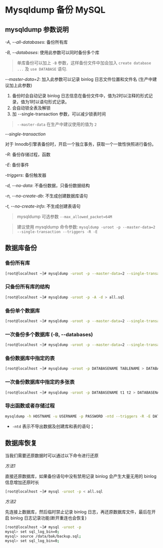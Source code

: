 # Mysqldump 备份 MySQL


## mysqldump 参数说明

*-A, --all-databases*: 备份所有库

*-B, --databases*: 使用此参数可以同时备份多个库

> 单库备份可以加上 `-B` 参数，这样备份文件中加会加入 `create database ...` 及 `use DATABASE` 语句.

*--master-data=2*: 加入此参数可以记录 binlog 日志文件位置和文件名 (生产中建议加上此参数)

1. 备份时会自动记录 binlog 日志信息在备份文件中，值为2时以注释的形式记录，值为1时以语句形式记录。
2. 会自动锁全表及解锁
3. 加 --single-transaction 参数，可以减少锁表时间

> `--master-data` 在生产中建议使用的值为 `2`

*--single-transaction*

对于 Innodb引擎表备份时，开启一个独立事务，获取一个一致性快照进行备份。

*-R*: 备份存储过程，函数

*-E*: 备份事件

*-triggers*: 备份触发器

*-d, --no-data*: 不备份数据，只备份数据结构

*-n, --no-create-db*: 不生成创建数据库语句

*-t, --no-create-info*:  不生成创建表语句

> mysqldump 可选参数 `--max_allowed_packet=64M`

> 建议使用 mysqldump 命令参数: `mysqldump -uroot -p --master-data=2 --single-transaction --triggers -R -E`


## 数据库备份

### 备份所有库

```bash
[root@localhost ~]# mysqldump -uroot -p --master-data=2 --single-transaction --triggers -R -E -A > all.sql
```

### 只备份所有库的结构

```bash
[root@localhost ~]# mysqldump -uroot -p -A -d > all.sql
```

### 备份单个数据库

```bash
[root@localhost ~]# mysqldump -uroot -p --master-data=2 --single-transaction --triggers -R -E -B DATABASENAME > DATABASENAME.sql
```

### 一次备份多个数据库 (-B, --databases)

```bash
[root@localhost ~]# mysqldump -uroot -p --master-data=2 --single-transaction --triggers -R -E --databases db1 db2 > dbs.sql
```

### 备份数据库中指定的表

```bash
[root@localhost ~]# mysqldump -uroot -p DATABASENAME TABLENAME > DATABASENAME_TABLENAME.sql
```

### 一次备份数据库中指定的多张表

```bash
[root@localhost ~]# mysqldump -uroot -p DATABASENAME t1 t2 > DATABASENAME_ts.sql
```

### 导出函数或者存储过程

```bash
mysqldump -h HOSTNAME -u USERNAME -p PASSWORD -ntd --triggers -R -E DATABASENAME > DATABASENAME.sql
```

- `-ntd` 表示不导出数据及创建库和表的语句；

## 数据库恢复

当我们需要还原数据时可以通过以下命令进行还原

*方法1*

直接还原数据库，如果备份语句中没有禁用记录 binlog 会产生大量无用的 binlog 信息增加还原时长

```bash
[root@localhost ~]# mysql -uroot -p < all.sql
```

*方法2*

先连接上数据库，然后临时禁止记录 binlog 日志，再还原数据库文件，最后在开启 binlog 日志记录功能(断开重连也会恢复)

```bash
[root@localhost ~]# mysql -uroot -p
mysql> set sql_log_bin=0;
mysql> source /data/bak/backup.sql;
mysql> set sql_log_bin=0;
```
